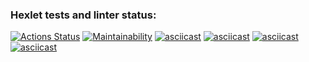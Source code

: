 ### Hexlet tests and linter status:
[![Actions Status](https://github.com/CommunistDoge94/frontend-project-44/actions/workflows/hexlet-check.yml/badge.svg)](https://github.com/CommunistDoge94/frontend-project-44/actions)
[![Maintainability](https://api.codeclimate.com/v1/badges/74860b30b2984bde0031/maintainability)](https://codeclimate.com/github/CommunistDoge94/frontend-project-44/maintainability)
[![asciicast](https://asciinema.org/a/ASpt4ITnUUnjfpKtONtCfs7PA.svg)](https://asciinema.org/a/ASpt4ITnUUnjfpKtONtCfs7PA)
[![asciicast](https://asciinema.org/a/RWrcSb9d3qUblCaWvrRbjOmqc.svg)](https://asciinema.org/a/RWrcSb9d3qUblCaWvrRbjOmqc)
[![asciicast](https://asciinema.org/a/jH5OM038SHgF9XSAvnaKlWor1.svg)](https://asciinema.org/a/jH5OM038SHgF9XSAvnaKlWor1)
[![asciicast](https://asciinema.org/a/tqhAC3IYvSWOGhH2BKV734mkZ.svg)](https://asciinema.org/a/tqhAC3IYvSWOGhH2BKV734mkZ)